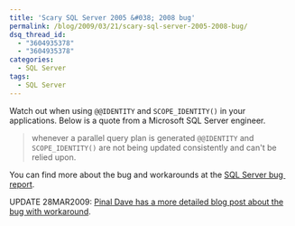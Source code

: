 ```yaml
---
title: 'Scary SQL Server 2005 &#038; 2008 bug'
permalink: /blog/2009/03/21/scary-sql-server-2005-2008-bug/
dsq_thread_id:
  - "3604935378"
  - "3604935378"
categories:
  - SQL Server
tags:
  - SQL Server
---
```

Watch out when using `@@IDENTITY` and `SCOPE_IDENTITY()` in your applications. Below is a quote from a Microsoft SQL Server engineer.

> whenever a parallel query plan is generated `@@IDENTITY` and `SCOPE_IDENTITY()` are not being updated consistently and can't be relied upon.

You can find more about the bug and workarounds at the [SQL Server bug  report](https://connect.microsoft.com/SQLServer/feedback/ViewFeedback.aspx?FeedbackID=328811 "SQL Server @@IDENTITY and SCOPE_IDENTITY() bug report").

UPDATE 28MAR2009: [Pinal Dave has a more detailed blog post about the bug with workaround](http://blog.sqlauthority.com/2009/03/24/sql-server-2008-scope_identity-bug-with-multi-processor-parallel-plan-and-solution/ "SQL SERVER - 2008 - SCOPE_IDENTITY Bug with Multi Processor Parallel Plan and Solution").
